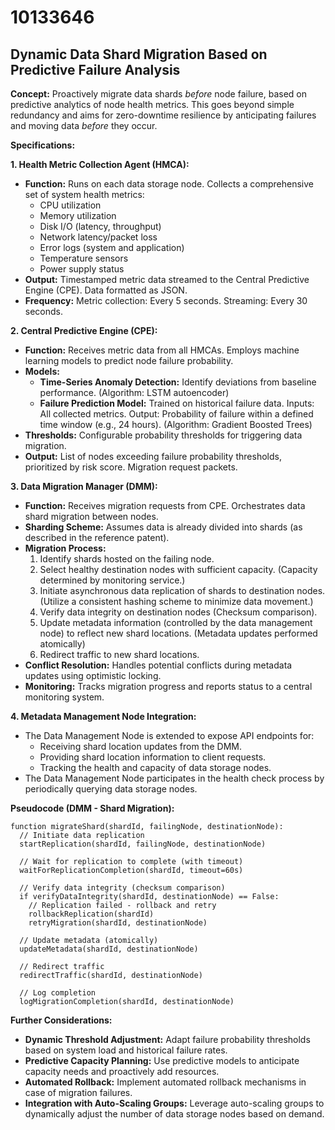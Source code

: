 # 10133646

## Dynamic Data Shard Migration Based on Predictive Failure Analysis

**Concept:** Proactively migrate data shards *before* node failure, based on predictive analytics of node health metrics. This goes beyond simple redundancy and aims for zero-downtime resilience by anticipating failures and moving data *before* they occur.

**Specifications:**

**1. Health Metric Collection Agent (HMCA):**

*   **Function:** Runs on each data storage node. Collects a comprehensive set of system health metrics:
    *   CPU utilization
    *   Memory utilization
    *   Disk I/O (latency, throughput)
    *   Network latency/packet loss
    *   Error logs (system and application)
    *   Temperature sensors
    *   Power supply status
*   **Output:**  Timestamped metric data streamed to the Central Predictive Engine (CPE).  Data formatted as JSON.
*   **Frequency:** Metric collection: Every 5 seconds.  Streaming: Every 30 seconds.

**2. Central Predictive Engine (CPE):**

*   **Function:** Receives metric data from all HMCAs.  Employs machine learning models to predict node failure probability.
*   **Models:**
    *   **Time-Series Anomaly Detection:** Identify deviations from baseline performance. (Algorithm: LSTM autoencoder)
    *   **Failure Prediction Model:** Trained on historical failure data. Inputs:  All collected metrics. Output: Probability of failure within a defined time window (e.g., 24 hours). (Algorithm: Gradient Boosted Trees)
*   **Thresholds:** Configurable probability thresholds for triggering data migration.
*   **Output:**  List of nodes exceeding failure probability thresholds, prioritized by risk score.  Migration request packets.

**3. Data Migration Manager (DMM):**

*   **Function:** Receives migration requests from CPE. Orchestrates data shard migration between nodes.
*   **Sharding Scheme:** Assumes data is already divided into shards (as described in the reference patent).
*   **Migration Process:**
    1.  Identify shards hosted on the failing node.
    2.  Select healthy destination nodes with sufficient capacity. (Capacity determined by monitoring service.)
    3.  Initiate asynchronous data replication of shards to destination nodes. (Utilize a consistent hashing scheme to minimize data movement.)
    4.  Verify data integrity on destination nodes (Checksum comparison).
    5.  Update metadata information (controlled by the data management node) to reflect new shard locations. (Metadata updates performed atomically)
    6.  Redirect traffic to new shard locations.
*   **Conflict Resolution:**  Handles potential conflicts during metadata updates using optimistic locking.
*   **Monitoring:** Tracks migration progress and reports status to a central monitoring system.

**4.  Metadata Management Node Integration:**

*   The Data Management Node is extended to expose API endpoints for:
    *   Receiving shard location updates from the DMM.
    *   Providing shard location information to client requests.
    *   Tracking the health and capacity of data storage nodes.
*   The Data Management Node participates in the health check process by periodically querying data storage nodes.

**Pseudocode (DMM - Shard Migration):**

```
function migrateShard(shardId, failingNode, destinationNode):
  // Initiate data replication
  startReplication(shardId, failingNode, destinationNode)

  // Wait for replication to complete (with timeout)
  waitForReplicationCompletion(shardId, timeout=60s)

  // Verify data integrity (checksum comparison)
  if verifyDataIntegrity(shardId, destinationNode) == False:
    // Replication failed - rollback and retry
    rollbackReplication(shardId)
    retryMigration(shardId, destinationNode)

  // Update metadata (atomically)
  updateMetadata(shardId, destinationNode)

  // Redirect traffic
  redirectTraffic(shardId, destinationNode)

  // Log completion
  logMigrationCompletion(shardId, destinationNode)
```

**Further Considerations:**

*   **Dynamic Threshold Adjustment:** Adapt failure probability thresholds based on system load and historical failure rates.
*   **Predictive Capacity Planning:** Use predictive models to anticipate capacity needs and proactively add resources.
*   **Automated Rollback:** Implement automated rollback mechanisms in case of migration failures.
*   **Integration with Auto-Scaling Groups:** Leverage auto-scaling groups to dynamically adjust the number of data storage nodes based on demand.